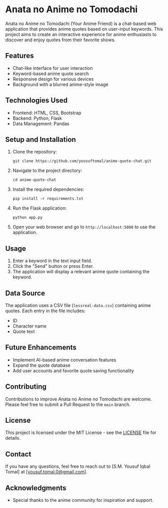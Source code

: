 # Anata no Anime no Tomodachi

Anata no Anime no Tomodachi (Your Anime Friend) is a chat-based web application that provides anime quotes based on user-input keywords. This project aims to create an interactive experience for anime enthusiasts to discover and enjoy quotes from their favorite shows.

## Features

- Chat-like interface for user interaction
- Keyword-based anime quote search
- Responsive design for various devices
- Background with a blurred anime-style image

## Technologies Used

- Frontend: HTML, CSS, Bootstrap
- Backend: Python, Flask
- Data Management: Pandas

## Setup and Installation

1. Clone the repository:
   ```
   git clone https://github.com/yousuftomal/anime-quote-chat.git
   ```

2. Navigate to the project directory:
   ```
   cd anime-quote-chat
   ```

3. Install the required dependencies:
   ```
   pip install -r requirements.txt
   ```

4. Run the Flask application:
   ```
   python app.py
   ```

5. Open your web browser and go to `http://localhost:5000` to use the application.

## Usage

1. Enter a keyword in the text input field.
2. Click the "Send" button or press Enter.
3. The application will display a relevant anime quote containing the keyword.

## Data Source

The application uses a CSV file (`lessreal-data.csv`) containing anime quotes. Each entry in the file includes:
- ID
- Character name
- Quote text

## Future Enhancements

- Implement AI-based anime conversation features
- Expand the quote database
- Add user accounts and favorite quote saving functionality

## Contributing

Contributions to improve Anata no Anime no Tomodachi are welcome. Please feel free to submit a Pull Request to the `main` branch.

## License

This project is licensed under the MIT License - see the [LICENSE](LICENSE) file for details.

## Contact

If you have any questions, feel free to reach out to [S.M. Yousuf Iqbal Tomal] at [yousuf.tomal.0@gmail.com].

## Acknowledgments

- Special thanks to the anime community for inspiration and support.